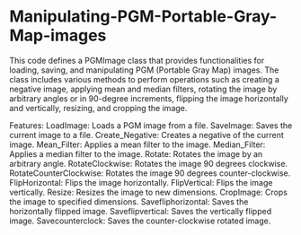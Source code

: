 # Manipulating-PGM-Portable-Gray-Map-images
This code defines a PGMImage class that provides functionalities for loading, saving, and manipulating PGM (Portable Gray Map) images. The class includes various methods to perform operations such as creating a negative image, applying mean and median filters, rotating the image by arbitrary angles or in 90-degree increments, flipping the image horizontally and vertically, resizing, and cropping the image.

Features:
LoadImage: Loads a PGM image from a file.
SaveImage: Saves the current image to a file.
Create_Negative: Creates a negative of the current image.
Mean_Filter: Applies a mean filter to the image.
Median_Filter: Applies a median filter to the image.
Rotate: Rotates the image by an arbitrary angle.
RotateClockwise: Rotates the image 90 degrees clockwise.
RotateCounterClockwise: Rotates the image 90 degrees counter-clockwise.
FlipHorizontal: Flips the image horizontally.
FlipVertical: Flips the image vertically.
Resize: Resizes the image to new dimensions.
CropImage: Crops the image to specified dimensions.
Savefliphorizontal: Saves the horizontally flipped image.
Saveflipvertical: Saves the vertically flipped image.
Savecounterclock: Saves the counter-clockwise rotated image.
